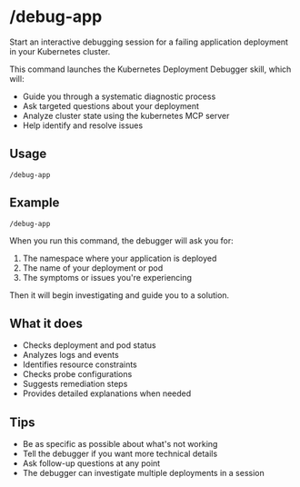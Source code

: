 # /debug-app

Start an interactive debugging session for a failing application deployment in your Kubernetes cluster.

This command launches the Kubernetes Deployment Debugger skill, which will:
- Guide you through a systematic diagnostic process
- Ask targeted questions about your deployment
- Analyze cluster state using the kubernetes MCP server
- Help identify and resolve issues

## Usage

```
/debug-app
```

## Example

```
/debug-app
```

When you run this command, the debugger will ask you for:
1. The namespace where your application is deployed
2. The name of your deployment or pod
3. The symptoms or issues you're experiencing

Then it will begin investigating and guide you to a solution.

## What it does

- Checks deployment and pod status
- Analyzes logs and events
- Identifies resource constraints
- Checks probe configurations
- Suggests remediation steps
- Provides detailed explanations when needed

## Tips

- Be as specific as possible about what's not working
- Tell the debugger if you want more technical details
- Ask follow-up questions at any point
- The debugger can investigate multiple deployments in a session
